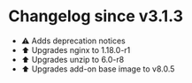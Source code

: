 # Changelog since v3.1.3
- ⚠ Adds deprecation notices 
- ⬆ Upgrades nginx to 1.18.0-r1 
- ⬆ Upgrades unzip to 6.0-r8 
- ⬆ Upgrades add-on base image to v8.0.5 
